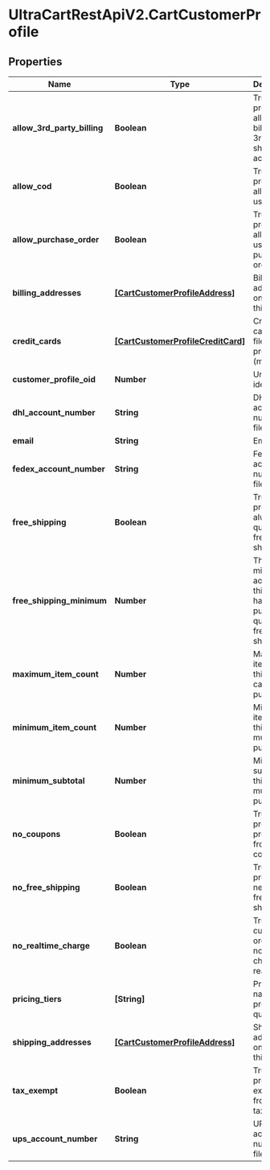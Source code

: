 # UltraCartRestApiV2.CartCustomerProfile

## Properties
Name | Type | Description | Notes
------------ | ------------- | ------------- | -------------
**allow_3rd_party_billing** | **Boolean** | True if profile is allowed to bill to their 3rd party shipping account | [optional] 
**allow_cod** | **Boolean** | True if this profile is allowed to use a COD | [optional] 
**allow_purchase_order** | **Boolean** | True if this profile is allowed to use a purchase order | [optional] 
**billing_addresses** | [**[CartCustomerProfileAddress]**](CartCustomerProfileAddress.md) | Billing addresses on file for this profile | [optional] 
**credit_cards** | [**[CartCustomerProfileCreditCard]**](CartCustomerProfileCreditCard.md) | Credit cards on file for this profile (masked) | [optional] 
**customer_profile_oid** | **Number** | Unique identifier | [optional] 
**dhl_account_number** | **String** | DHL account number on file | [optional] 
**email** | **String** | Email | [optional] 
**fedex_account_number** | **String** | FedEx account number on file | [optional] 
**free_shipping** | **Boolean** | True if this profile always qualifies for free shipping | [optional] 
**free_shipping_minimum** | **Number** | The minimum aount that this profile has to purchase to qualify for free shipping | [optional] 
**maximum_item_count** | **Number** | Maximum item count this profile can purchase | [optional] 
**minimum_item_count** | **Number** | Minimum item count this profile must purchase | [optional] 
**minimum_subtotal** | **Number** | Minimum subtotal this profile must purchase | [optional] 
**no_coupons** | **Boolean** | True if this profile is prevented from using coupons | [optional] 
**no_free_shipping** | **Boolean** | True if this profile is never given free shipping | [optional] 
**no_realtime_charge** | **Boolean** | True if this customers orders are not charged in real-time | [optional] 
**pricing_tiers** | **[String]** | Pricing tier names this profile qualifies for | [optional] 
**shipping_addresses** | [**[CartCustomerProfileAddress]**](CartCustomerProfileAddress.md) | Shipping addresses on file for this profile | [optional] 
**tax_exempt** | **Boolean** | True if this profile is exempt from sales tax | [optional] 
**ups_account_number** | **String** | UPS account number on file | [optional] 


